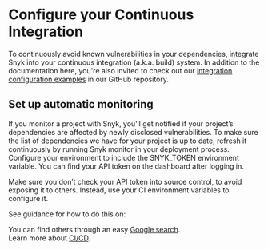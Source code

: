 # Configure your Continuous Integration

To continuously avoid known vulnerabilities in your dependencies, integrate Snyk into your continuous integration \(a.k.a. build\) system. In addition to the documentation here, you're also invited to check out our [integration configuration examples](https://github.com/snyk-samples/snyk-cicd-integration-examples) in our GitHub repository.

## Set up automatic monitoring

If you monitor a project with Snyk, you’ll get notified if your project’s dependencies are affected by newly disclosed vulnerabilities. To make sure the list of dependencies we have for your project is up to date, refresh it continuously by running Snyk monitor in your deployment process. Configure your environment to include the SNYK\_TOKEN environment variable. You can find your API token on the dashboard after logging in.

Make sure you don’t check your API token into source control, to avoid exposing it to others. Instead, use your CI environment variables to configure it.

See guidance for how to do this on:

You can find others through an easy [Google search](https://www.google.co.uk/search?q=setting+up+env+variables+in+CI).  
Learn more about [CI/CD](https://snyk.io/learn/what-is-ci-cd-pipeline-and-tools-explained/).

